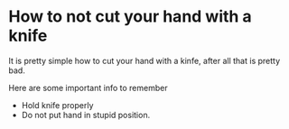 # How to not cut your hand with a knife

It is pretty simple how to cut your hand with a kinfe,
after all that is pretty bad.

Here are some important info to remember
- Hold knife properly
- Do not put hand in stupid position.